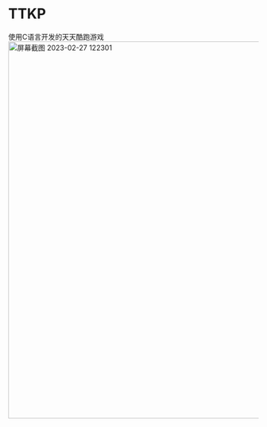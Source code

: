 # TTKP
使用C语言开发的天天酷跑游戏
<img width="760" alt="屏幕截图 2023-02-27 122301" src="https://user-images.githubusercontent.com/44966823/221491560-87543a1a-d186-471e-89d0-bcef314de736.png">
